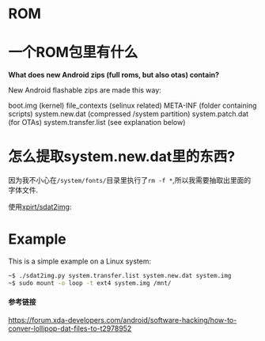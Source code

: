 # ROM

# 一个ROM包里有什么

**What does new Android zips (full roms, but also otas) contain?**

New Android flashable zips are made this way:

boot.img (kernel)
file_contexts (selinux related)
META-INF (folder containing scripts)
system.new.dat (compressed /system partition)
system.patch.dat (for OTAs)
system.transfer.list (see explanation below)

# 怎么提取system.new.dat里的东西?

因为我不小心在`/system/fonts/`目录里执行了`rm -f *`,所以我需要抽取出里面的字体文件.

使用[xpirt/sdat2img](git@github.com:xpirt/sdat2img.git):

# Example

This is a simple example on a Linux system:

```bash
~$ ./sdat2img.py system.transfer.list system.new.dat system.img
~$ sudo mount -o loop -t ext4 system.img /mnt/
```























#### 参考链接
https://forum.xda-developers.com/android/software-hacking/how-to-conver-lollipop-dat-files-to-t2978952

